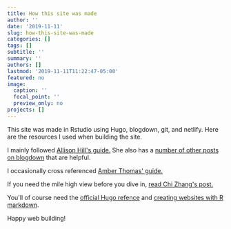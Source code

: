 ```yaml
---
title: How this site was made
author: ''
date: '2019-11-11'
slug: how-this-site-was-made
categories: []
tags: []
subtitle: ''
summary: ''
authors: []
lastmod: '2019-11-11T11:22:47-05:00'
featured: no
image:
  caption: ''
  focal_point: ''
  preview_only: no
projects: []
---
```

This site was made in Rstudio using Hugo, blogdown, git, and netlify. Here are the resources  I used when building the site.

I mainly followed [Allison Hill's guide.](https://alison.rbind.io/post/2017-06-12-up-and-running-with-blogdown/) She also has a [number of other posts on blogdown](https://alison.rbind.io/tags/blogdown/) that are helpful.

I occasionally cross referenced [Amber Thomas' guide.](https://amber.rbind.io/2016/12/19/website/)

If you need the mile high view before you dive in, [read Chi Zhang's post.](https://andreaczhang.rbind.io/post/my-1st-blogpost/)

You'll of course need the [official Hugo refence](https://sourcethemes.com/academic/docs/) and [creating websites with R markdown](https://bookdown.org/yihui/blogdown/get-started.html).

Happy web building!
